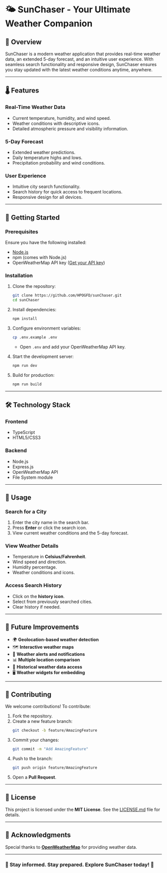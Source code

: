 # 🌤️ SunChaser - Your Ultimate Weather Companion

## 📌 Overview
SunChaser is a modern weather application that provides real-time weather data, an extended 5-day forecast, and an intuitive user experience. With seamless search functionality and responsive design, SunChaser ensures you stay updated with the latest weather conditions anytime, anywhere.

---

## 🌡️ Features

### **Real-Time Weather Data**
- Current temperature, humidity, and wind speed.
- Weather conditions with descriptive icons.
- Detailed atmospheric pressure and visibility information.

### **5-Day Forecast**
- Extended weather predictions.
- Daily temperature highs and lows.
- Precipitation probability and wind conditions.

### **User Experience**
- Intuitive city search functionality.
- Search history for quick access to frequent locations.
- Responsive design for all devices.


---

## 🚀 Getting Started

### **Prerequisites**
Ensure you have the following installed:
- [Node.js](https://nodejs.org/)
- npm (comes with Node.js)
- OpenWeatherMap API key ([Get your API key](https://openweathermap.org/api))

### **Installation**

1. Clone the repository:
   ```bash
   git clone https://github.com/HPOGFD/sunChaser.git
   cd sunChaser
   ```
2. Install dependencies:
   ```bash
   npm install
   ```
3. Configure environment variables:
   ```bash
   cp .env.example .env
   ```
   - Open `.env` and add your OpenWeatherMap API key.

4. Start the development server:
   ```bash
   npm run dev
   ```
5. Build for production:
   ```bash
   npm run build
   ```

---

## 🛠️ Technology Stack

### **Frontend**
- TypeScript
- HTML5/CSS3

### **Backend**
- Node.js
- Express.js
- OpenWeatherMap API
- File System module

---

## 📱 Usage

### **Search for a City**
1. Enter the city name in the search bar.
2. Press **Enter** or click the search icon.
3. View current weather conditions and the 5-day forecast.

### **View Weather Details**
- Temperature in **Celsius/Fahrenheit**.
- Wind speed and direction.
- Humidity percentage.
- Weather conditions and icons.

### **Access Search History**
- Click on the **history icon**.
- Select from previously searched cities.
- Clear history if needed.

---

## 🎯 Future Improvements
- 🌍 **Geolocation-based weather detection**
- 🗺 **Interactive weather maps**
- 🔔 **Weather alerts and notifications**
- 📊 **Multiple location comparison**
- 📜 **Historical weather data access**
- 🖥 **Weather widgets for embedding**

---

## 🤝 Contributing
We welcome contributions! To contribute:

1. Fork the repository.
2. Create a new feature branch:
   ```bash
   git checkout -b feature/AmazingFeature
   ```
3. Commit your changes:
   ```bash
   git commit -m "Add AmazingFeature"
   ```
4. Push to the branch:
   ```bash
   git push origin feature/AmazingFeature
   ```
5. Open a **Pull Request**.

---

## 📜 License
This project is licensed under the **MIT License**. See the [LICENSE.md](LICENSE.md) file for details.

---

## 🙏 Acknowledgments
Special thanks to **[OpenWeatherMap](https://openweathermap.org/)** for providing weather data.

---

### 🌟 Stay informed. Stay prepared. Explore SunChaser today! 🌟

